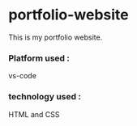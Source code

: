 # portfolio-website
This is my portfolio website.
### Platform used :
vs-code

### technology used :
HTML and CSS
